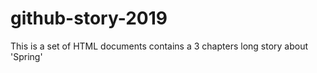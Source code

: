 # github-story-2019

This is a set of HTML documents contains a 3 chapters long story about 'Spring'
